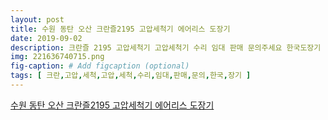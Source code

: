```yaml
---
layout: post
title: 수원 동탄 오산 크란즐2195 고압세척기 에어리스 도장기 
date: 2019-09-02
description: 크란즐 2195 고압세척기 고압세척기 수리 임대 판매 문의주세요 한국도장기 
img: 221636740715.png
fig-caption: # Add figcaption (optional)
tags: [ 크란,고압,세척,고압,세척,수리,임대,판매,문의,한국,장기 ]
---
```

[수원 동탄 오산 크란즐2195 고압세척기 에어리스 도장기 ](https://blog.naver.com/newworldtech?Redirect=Log&logNo=221636740715)
